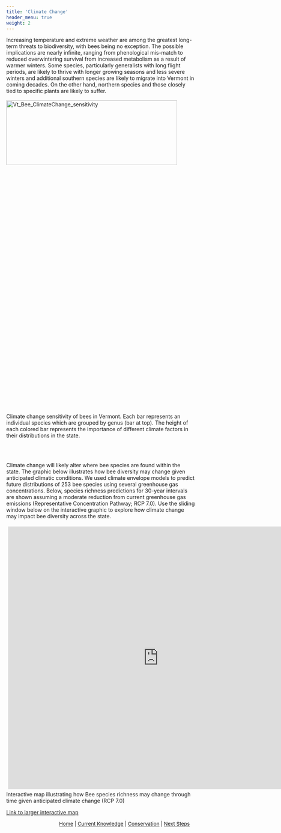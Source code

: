 ```yaml
---
title: 'Climate Change'
header_menu: true
weight: 2
---
```


Increasing temperature and extreme weather are among the greatest long-term threats to biodiversity, with bees being no exception. The possible implications are nearly infinite, ranging from phenological mis-match to reduced overwintering survival from increased metabolism as a result of warmer winters. Some species, particularly generalists with long flight periods, are likely to thrive with longer growing seasons and less severe winters and additional southern species are likely to migrate into Vermont in coming decades. On the other hand, northern species and those closely tied to specific plants are likely to suffer.
<br>
<br>
<img src="https://stateofbees.vtatlasoflife.org/images/Bee_Climate_Sens.png" alt="Vt_Bee_ClimateChange_sensitivity" style="width: 95%; height:21%">
<p class="caption">Climate change sensitivity of bees in Vermont. Each bar represents an individual species which are grouped by genus (bar at top). The height of each colored bar represents the importance of different climate factors in their distributions in the state.</p>
<br>
<br>

Climate change will likely alter where bee species are found within the state. The graphic below illustrates how bee diversity may change given anticipated climatic conditions. We used climate envelope models to predict future distributions of 253 bee species using several greenhouse gas concentrations. Below, species richness predictions for 30-year intervals are shown assuming a moderate reduction from current greenhouse gas emissions (Representative Concentration Pathway; RCP 7.0). Use the sliding window below on the interactive graphic to explore how climate change may impact bee diversity across the state.


<div class="row" style="justify-content: center">
<div class="col-lg-8 h_iframe" style="offset: 2">
<iframe style="height:700px;max-width:900px;min-width:800px;padding:5px;" src="http://vtatlasoflife.org/SOBees_2022/VT_Bees_Futures.html" frameBorder="0" allowtransparency="true">
</iframe>
<div class="caption">
Interactive map illustrating how Bee species richness may change through time given anticipated climate change (RCP 7.0)
</div>

<a href="http://vtatlasoflife.org/SOBees_2022/VT_Bees_Futures.html" target="blank_">Link to larger interactive map</a>
</div>


<p style="font-size: 10pt; text-align: right; margin-right: 3%"><a href="https://vtecostudies.github.io/SoBees_LandingPage/">Home</a> | <a href="https://vtecostudies.github.io/SoBees_Current_Knowledge/">Current Knowledge</a> | <a href="https://vtecostudies.github.io/SoBees_Conservation/">Conservation</a> | <a href="https://vtecostudies.github.io/SoBees_Next_Steps/">Next Steps</a></p>   

